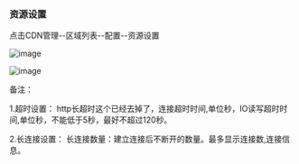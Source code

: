### 资源设置

点击CDN管理--区域列表--配置--资源设置

![image](https://user-images.githubusercontent.com/90588289/135242583-4a99ed36-7127-41fc-a9e0-e60b8d3a581b.png)

![image](https://user-images.githubusercontent.com/90588289/133735460-d6f01ec8-8277-4637-8990-5e96d5a71910.png)

备注：

1.超时设置：
http长超时这个已经去掉了，连接超时时间,单位秒，IO读写超时时间,单位秒，不能低于5秒，最好不超过120秒。

2.长连接设置：
长连接数量：建立连接后不断开的数量。最多显示连接数,连接信息。
